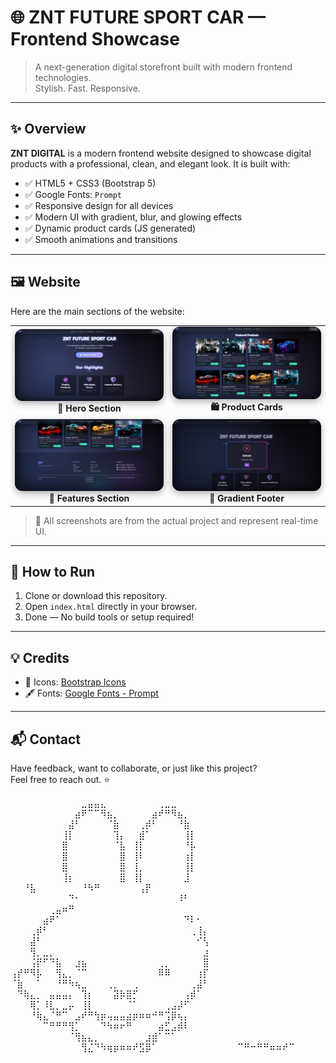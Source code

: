 # 🌐 ZNT FUTURE SPORT CAR — Frontend Showcase

> A next-generation digital storefront built with modern frontend technologies.  
> Stylish. Fast. Responsive.

---

## ✨ Overview

**ZNT DIGITAL** is a modern frontend website designed to showcase digital products with a professional, clean, and elegant look. It is built with:

- ✅ HTML5 + CSS3 (Bootstrap 5)
- ✅ Google Fonts: `Prompt`
- ✅ Responsive design for all devices
- ✅ Modern UI with gradient, blur, and glowing effects
- ✅ Dynamic product cards (JS generated)
- ✅ Smooth animations and transitions

---

## 🖼️ Website 

Here are the main sections of the website:

<table>
  <tr>
    <td align="center" width="50%">
      <img src="screenshots/1.png" alt="Hero Section" style="width: 100%; border-radius: 12px; box-shadow: 0 4px 12px rgba(0,0,0,0.3);" />
      <br /><strong>🔹 Hero Section</strong>
    </td>
    <td align="center" width="50%">
      <img src="screenshots/2.png" alt="Product Cards" style="width: 100%; border-radius: 12px; box-shadow: 0 4px 12px rgba(0,0,0,0.3);" />
      <br /><strong>🛍️ Product Cards</strong>
    </td>
  </tr>
  <tr>
    <td align="center" width="50%">
      <img src="screenshots/3.png" alt="Features Section" style="width: 100%; border-radius: 12px; box-shadow: 0 4px 12px rgba(0,0,0,0.3);" />
      <br /><strong>🚀 Features Section</strong>
    </td>
    <td align="center" width="50%">
      <img src="screenshots/4.png" alt="Footer" style="width: 100%; border-radius: 12px; box-shadow: 0 4px 12px rgba(0,0,0,0.3);" />
      <br /><strong>🌈 Gradient Footer</strong>
    </td>
  </tr>
</table>

> 📌 All screenshots are from the actual project and represent real-time UI.

---

## 🚀 How to Run

1. Clone or download this repository.
2. Open `index.html` directly in your browser.
3. Done — No build tools or setup required!

---

## 💡 Credits

- 🎨 Icons: [Bootstrap Icons](https://icons.getbootstrap.com/)
- 🖋 Fonts: [Google Fonts - Prompt](https://fonts.google.com/specimen/Prompt)

---

## 📬 Contact

Have feedback, want to collaborate, or just like this project?  
Feel free to reach out. ⭐


⠀⠀⠀⠀⠀⠀⠀⠀⠀⠀⠀⣀⣤⣤⣄⠀⠀⠀⠀⠀⠀⠀⠀⢀⣀⣀⠀⠀⠀⠀⠀
⠀⠀⠀⠀⠀⠀⠀⠀⠀⠀⣴⠟⠉⠉⠻⣦⡀⠀⠀⠀⠀⠀⣴⠞⠛⠻⣦⡀⠀⠀⠀
⠀⠀⠀⠀⠀⠀⠀⠀⠀⣼⠃⠀⠀⠀⠀⠈⣷⠀⠀⠀⢀⡾⠃⠀⠀⠀⠘⣷⠀⠀⠀
⠀⠀⠀⠀⠀⠀⠀⠀⢸⡇⠀⠀⠀⠀⠀⠀⢹⡄⠀⠀⣾⠁⠀⠀⠀⠀⠀⢸⡇⠀⠀
⠀⠀⠀⠀⠀⠀⠀⠀⣿⠀⠀⠀⠀⠀⠀⠀⠈⣧⠀⢸⡇⠀⠀⠀⠀⠀⠀⠘⡧
⠀⠀⠀⠀⠀⠀⠀⠀⣿⠀⠀⠀⠀⠀⠀⠀⠀⣿⠀⢸⠇⠀⠀⠀⠀⠀⠀⢰⡇
⠀⠀⠀⠀⠀⠀⠀⠀⣿⠀⠀⠀⠀⠀⠀⠀⠀⣿⠀⢸⡀⠀⠀⠀⠀⠀⠀⢸⡇⠀⠀
⠀⠀⠀⠀⠀⠀⠀⠀⢸⡆⠀⠀⠀⠀⠀⠀⠀⣿⠀⢸⡇⠀⠀⠀⠀⠀⠀⣸
⠀⠀⠀⠀     ⠀⠀⠘⣧⠀⠀⠀⠀⠀⠀⠀⠘⠳⠛⠀⠀⠀⠀⠀⠀⢠⡟⠀
⠀⠀⠀⠀⠀⠀⠀⠀⠀⠙⠂⠀⠀⠀⠀⠀⠀⠀⠀⠀⠀⠀⠀⠀⠀⠀⠸⠃⠀⠀⠀
⠀⠀⠀⠀⠀⠀⢀⣤⠶⠛⠀⠀⠀⠀⠀⠀⠀⠀⠀⠀⠀⠀⠀⠀⠀⠀⠀
⠀⠀⠀⠀⠀⣴⠟⠁⠀⠀⠀⠀⠀⠀⠀⠀⠀⠀⠀⠀⠀⠀⠀⠀⠀⠀⠀⠙⠇⠂⠀
⠀⠀⠀⢀⡾⠃⠀⠀⠀⠀⠀⠀⠀⠀⠀⠀⠀⠀⠀⠀⠀⠀⠀⠀⠀⠀⠀⠀⢀⢸⡄
⠀⠀⠀⣼⠃⠀⠀⠀⠀⠀⠀⠀⠀⠀⠀⠀⠀⠀⠀⠀⠀⠀⠀⠀⠀⠀⠀⠀⠀⠊⢣
⠀⠀⠀⢻⡀⣀⡀⠀⠀⠀⠀⠀⠀⠀⠀⠀⠀⠀⠀⠀⠀⠀⠀⠀⠀⠀⠀⠀⠀⠀⣰
⠀⠀⠀⢨⡟⠋⠙⣧⠀⠀⣰⣦⠀⠀⠀⠀⠀⠀⠀⠀⠀⠀⠀⢀⡀⠀⠀⠀⠀⠀⣿
⢠⡞⠛⠻⡧⠀⠀⢻⣄⡀⠈⠉⠀⠀⠀⠀⠀⠀⠀⠀⠀⠀⠀⠿⠿⠀⠀⠀⠀⢰⡏
⠈⣷⠀⠀⠁⠀⠀⠘⠛⠳⢦⣀⠀⠀⠀⢀⡀⠀⠀⢀⠀⠀⠀⠀⠀⠀⠀⠀⢀⣼⠃
⠀⠙⢷⣄⡀⠀⣤⣤⣤⡄⠀⢹⡆⠀⠀⠀⣽⡷⣿⡋⠀⠀⠀⠀⠀⠀⠀⢠⡾⠁
⠀⠀⠀⢿⡁⠸⣇⡀⣀⡤⠀⢸⡇⠀⠀⠀⠀⠀⠈⠁⠀⠀⠀⠀⢀⣠⡼⠋
⠀⠀⠀⠘⢷⣄⠈⠛⠉⠀⣠⠞⠛⢳⡶⢤⣤⣤⣴⡶⠶⠶⠚⠛⢩⡿⢦⡄
⠀⠀⠀⠀⠀⠉⠛⠛⠛⢻⡁⠀⠀⠀⠙⠳⠶⠖⠛⠀⠀⠀⠀⣴⣋⣠⡾⠇
⠀⠀⠀⠀⠀⠀⠀⠀⠀⠈⢻⣦⣄⡀⠀⠀⠀⠀⠀⠀⠀⣰⣾⠁⠉⠁⠀
⠀⠀⠀⠀⠀⠀⠀⠀⠀⠀⠀⢻⣌⠙⠳⢶⡶⠶⠶⠞⣫⡿⠁
⠀⠀⠀⠀⠀⠀⠀⠀⠀⠀⠀⠀⠉⠛⠒⠛⠛⠶⠶⠞⠉
